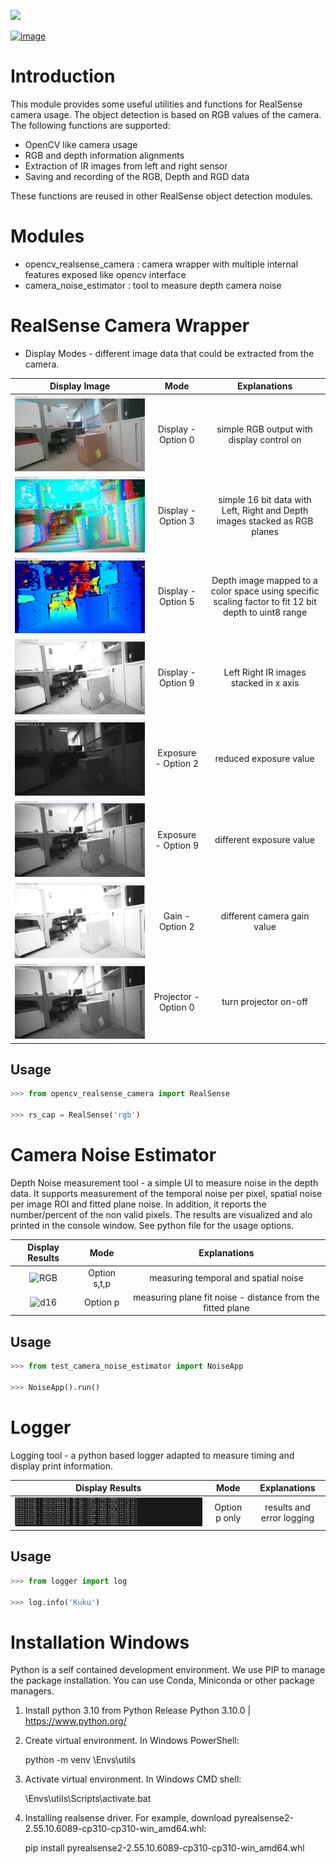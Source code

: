 ![](data/show_examples.jpg)

[![image](https://img.shields.io/pypi/v/scikit-spatial.svg)](https://pypi.python.org/pypi/scikit-spatial)



# Introduction

This module provides some useful utilities and functions for RealSense camera usage.
The object detection is based on RGB values of the camera.
The following functions are supported:

-   OpenCV like camera usage
-   RGB and depth information alignments
-   Extraction of IR images from left and right sensor
-   Saving and recording of the RGB, Depth and RGD data

These functions are reused in other RealSense object detection modules.


# Modules

- opencv_realsense_camera : camera wrapper with multiple internal features exposed like opencv interface 
- camera_noise_estimator  : tool to measure depth camera noise


# RealSense Camera Wrapper

-  Display Modes - different image data that could be extracted from the camera. 

Display Image   | Mode |  Explanations | 
:------------: |  :----------: | :----------: | 
![RGB](doc/cam_rgb_d.jpg) | Display - Option 0 | simple RGB output with display control on | 
![d16](doc/cam_d_3.jpg) |   Display -Option 3 | simple 16  bit data with Left, Right and Depth images stacked as RGB planes | 
![sc1](doc/cam_d_5.jpg) |   Display - Option 5 | Depth image mapped to a color space using specific scaling factor to fit 12 bit depth to uint8 range | 
![ii2](doc/cam_d_9.jpg) |   Display - Option 9 | Left Right IR images stacked in x axis | 
![ii2](doc/cam_e_2.jpg) |   Exposure - Option 2 | reduced exposure value | 
![ii2](doc/cam_e_9.jpg) |   Exposure - Option 9 | different exposure value | 
![ii2](doc/cam_g_5.jpg) |   Gain - Option 2 | different camera gain value | 
![ii2](doc/cam_p_0.jpg) |   Projector - Option 0 | turn projector on-off | 

## Usage

```py
>>> from opencv_realsense_camera import RealSense

>>> rs_cap = RealSense('rgb')

```

# Camera Noise Estimator

Depth Noise measurement tool - a simple UI to measure noise in the depth data. It supports measurement of the temporal noise per pixel, spatial noise per image ROI and fitted plane noise. In addition, it reports the number/percent of the non valid pixels. The results are visualized and alo printed in the console window. 
See python file for the usage options.


Display Results   | Mode |  Explanations | 
:------------: |  :----------: | :----------: | 
![RGB](doc/noise_measure_stp.gif) | Option s,t,p | measuring temporal and spatial noise | 
![d16](doc/noise_measure.gif)  |    Option p | measuring plane fit noise - distance from the fitted plane | 


## Usage

```py
>>> from test_camera_noise_estimator import NoiseApp

>>> NoiseApp().run()

```

# Logger

Logging tool - a python based logger adapted to measure timing and display print information.


Display Results   | Mode |  Explanations | 
:------------: |  :----------: | :----------: | 
![sc1](doc/noise_error_log.jpg) |   Option p only | results and error logging | 


## Usage

```py
>>> from logger import log

>>> log.info('Kuku')

```

# Installation Windows

Python is a self contained development environment. We use PIP to manage the package installation.
You can use Conda, Miniconda or other package managers.

1. Install python 3.10 from Python Release Python 3.10.0 | <https://www.python.org/>

2. Create virtual environment. In Windows PowerShell:

    python -m venv <your path>\Envs\utils

3. Activate virtual environment. In Windows CMD shell:

    <your path>\Envs\utils\Scripts\activate.bat

4. Installing realsense driver. For example, download pyrealsense2-2.55.10.6089-cp310-cp310-win_amd64.whl:

    pip install pyrealsense2-2.55.10.6089-cp310-cp310-win_amd64.whl


